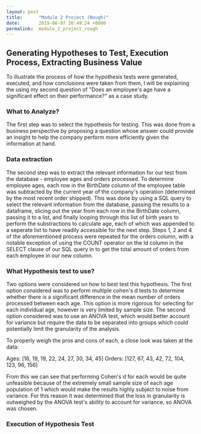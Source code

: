 ```yaml
---
layout: post
title:      "Module 2 Project (Rough)"
date:       2019-06-07 20:49:24 +0000
permalink:  module_2_project_rough
---
```


## Generating Hypotheses to Test, Execution Process, Extracting Business Value

To illustrate the process of how the hypothesis tests were generated, executed, and how conclusions were taken from them, I will be explaining the using my second question of "Does an employee's age have a significant effect on their performance?" as a case study.

### What to Analyze?
The first step was to select the hypothesis for testing. This was done from a business perspective by proposing a question whose answer could provide an insight to help the company perform more efficiently given the information at hand. 

### Data extraction
The second step was to extract the relevant information for our test from the database - employee ages and orders processed. To determine employee ages, each row in the BirthDate column of the employee table was subtracted by the current year of the company's operation (determined by the most recent order shipped). This was done by using a SQL query to select the relevant information from the database, passing the results to a dataframe, slicing out the year from each row in the BirthDate column, passing it to a list, and finally looping through this list of birth years to perform the substractions to calculate age, each of which was appended to a seperate list to have readily accessible for the next step. Steps 1, 2 and 4 of the aforementioned process were repeated for the orders column, with a notable exception of using the COUNT operator on the Id column in the SELECT clause of our SQL query in to get the total amount of orders from each employee in our new column.

### What Hypothesis test to use?
Two options were considered on how to best test this hypothesis. The first option considered was to perform multiple cohen's d tests to determine whether there is a significant difference in the mean number of orders processed between each age. This option is more rigorous for selecting for each individual age, however is very limited by sample size. The second option considered was to use an ANOVA test, which would better account for variance but require the data to be separated into groups which could potentially limit the granularity of the analysis.

To properly weigh the pros and cons of each, a close look was taken at the data:

Ages: [16, 19, 19, 22, 24, 27, 30, 34, 45] 
Orders: [127,  67,  43, 42, 72, 104, 123, 96, 156]

From this we can see that performing Cohen's d for each would be quite unfeasible because of the extremely small sample size of each age population of 1 which would make the results highly subject to noise from variance. For this reason it was determined that the loss in granularity is outweighed by the ANOVA test's ability to account for variance, so ANOVA was chosen.

### Execution of Hypothesis Test

